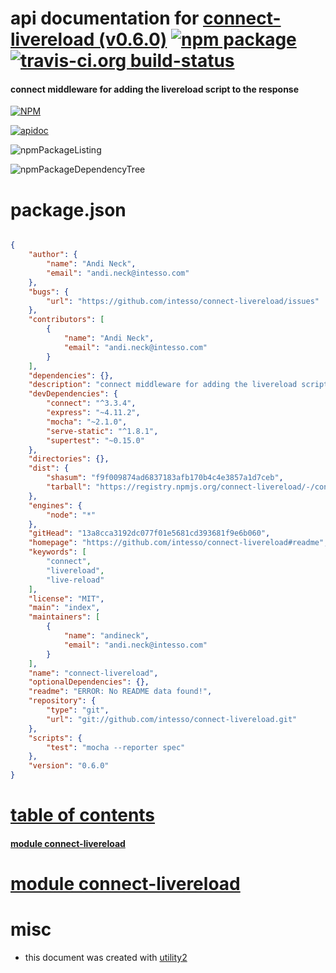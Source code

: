 # api documentation for  [connect-livereload (v0.6.0)](https://github.com/intesso/connect-livereload#readme)  [![npm package](https://img.shields.io/npm/v/npmdoc-connect-livereload.svg?style=flat-square)](https://www.npmjs.org/package/npmdoc-connect-livereload) [![travis-ci.org build-status](https://api.travis-ci.org/npmdoc/node-npmdoc-connect-livereload.svg)](https://travis-ci.org/npmdoc/node-npmdoc-connect-livereload)
#### connect middleware for adding the livereload script to the response

[![NPM](https://nodei.co/npm/connect-livereload.png?downloads=true)](https://www.npmjs.com/package/connect-livereload)

[![apidoc](https://npmdoc.github.io/node-npmdoc-connect-livereload/build/screenCapture.buildNpmdoc.browser.%2Fhome%2Ftravis%2Fbuild%2Fnpmdoc%2Fnode-npmdoc-connect-livereload%2Ftmp%2Fbuild%2Fapidoc.html.png)](https://npmdoc.github.io/node-npmdoc-connect-livereload/build/apidoc.html)

![npmPackageListing](https://npmdoc.github.io/node-npmdoc-connect-livereload/build/screenCapture.npmPackageListing.svg)

![npmPackageDependencyTree](https://npmdoc.github.io/node-npmdoc-connect-livereload/build/screenCapture.npmPackageDependencyTree.svg)



# package.json

```json

{
    "author": {
        "name": "Andi Neck",
        "email": "andi.neck@intesso.com"
    },
    "bugs": {
        "url": "https://github.com/intesso/connect-livereload/issues"
    },
    "contributors": [
        {
            "name": "Andi Neck",
            "email": "andi.neck@intesso.com"
        }
    ],
    "dependencies": {},
    "description": "connect middleware for adding the livereload script to the response",
    "devDependencies": {
        "connect": "^3.3.4",
        "express": "~4.11.2",
        "mocha": "~2.1.0",
        "serve-static": "^1.8.1",
        "supertest": "~0.15.0"
    },
    "directories": {},
    "dist": {
        "shasum": "f9f009874ad6837183afb170b4c4e3857a1d7ceb",
        "tarball": "https://registry.npmjs.org/connect-livereload/-/connect-livereload-0.6.0.tgz"
    },
    "engines": {
        "node": "*"
    },
    "gitHead": "13a8cca3192dc077f01e5681cd393681f9e6b060",
    "homepage": "https://github.com/intesso/connect-livereload#readme",
    "keywords": [
        "connect",
        "livereload",
        "live-reload"
    ],
    "license": "MIT",
    "main": "index",
    "maintainers": [
        {
            "name": "andineck",
            "email": "andi.neck@intesso.com"
        }
    ],
    "name": "connect-livereload",
    "optionalDependencies": {},
    "readme": "ERROR: No README data found!",
    "repository": {
        "type": "git",
        "url": "git://github.com/intesso/connect-livereload.git"
    },
    "scripts": {
        "test": "mocha --reporter spec"
    },
    "version": "0.6.0"
}
```



# <a name="apidoc.tableOfContents"></a>[table of contents](#apidoc.tableOfContents)

#### [module connect-livereload](#apidoc.module.connect-livereload)



# <a name="apidoc.module.connect-livereload"></a>[module connect-livereload](#apidoc.module.connect-livereload)



# misc
- this document was created with [utility2](https://github.com/kaizhu256/node-utility2)
